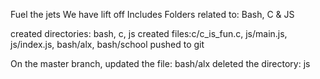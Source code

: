 Fuel the jets
We have lift off
Includes Folders related to: Bash, C & JS

created directories: bash, c, js
created files:c/c_is_fun.c, js/main.js, js/index.js, bash/alx, bash/school
pushed to git

On the master branch, updated the file: bash/alx
deleted the directory: js
